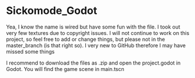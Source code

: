 # Sickomode_Godot

Yea, I know the name is wired but have some fun with the file. I took out very few textures due to copyright issues.
I will not continue to work on this project, so feel free to add or change things, but please not in the master_branch (is that right so).
I very new to GitHub therefore I may have missed some things

I recommend to download the files as .zip and open the project.godot in Godot. You will find the game scene in main.tscn 
